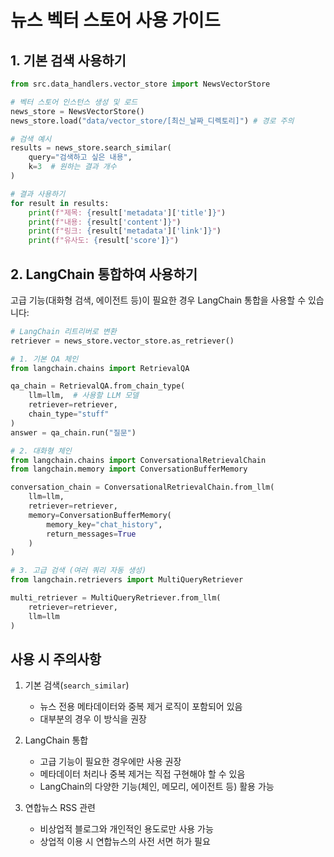 # 뉴스 벡터 스토어 사용 가이드

## 1. 기본 검색 사용하기
```python
from src.data_handlers.vector_store import NewsVectorStore

# 벡터 스토어 인스턴스 생성 및 로드
news_store = NewsVectorStore()
news_store.load("data/vector_store/[최신_날짜_디렉토리]") # 경로 주의

# 검색 예시
results = news_store.search_similar(
    query="검색하고 싶은 내용",
    k=3  # 원하는 결과 개수
)

# 결과 사용하기
for result in results:
    print(f"제목: {result['metadata']['title']}")
    print(f"내용: {result['content']}")
    print(f"링크: {result['metadata']['link']}")
    print(f"유사도: {result['score']}")
```

## 2. LangChain 통합하여 사용하기
고급 기능(대화형 검색, 에이전트 등)이 필요한 경우 LangChain 통합을 사용할 수 있습니다:

```python
# LangChain 리트리버로 변환
retriever = news_store.vector_store.as_retriever()

# 1. 기본 QA 체인
from langchain.chains import RetrievalQA

qa_chain = RetrievalQA.from_chain_type(
    llm=llm,  # 사용할 LLM 모델
    retriever=retriever,
    chain_type="stuff"
)
answer = qa_chain.run("질문")

# 2. 대화형 체인
from langchain.chains import ConversationalRetrievalChain
from langchain.memory import ConversationBufferMemory

conversation_chain = ConversationalRetrievalChain.from_llm(
    llm=llm,
    retriever=retriever,
    memory=ConversationBufferMemory(
        memory_key="chat_history",
        return_messages=True
    )
)

# 3. 고급 검색 (여러 쿼리 자동 생성)
from langchain.retrievers import MultiQueryRetriever

multi_retriever = MultiQueryRetriever.from_llm(
    retriever=retriever,
    llm=llm
)
```

## 사용 시 주의사항
1. 기본 검색(`search_similar`)
   - 뉴스 전용 메타데이터와 중복 제거 로직이 포함되어 있음
   - 대부분의 경우 이 방식을 권장

2. LangChain 통합
   - 고급 기능이 필요한 경우에만 사용 권장
   - 메타데이터 처리나 중복 제거는 직접 구현해야 할 수 있음
   - LangChain의 다양한 기능(체인, 메모리, 에이전트 등) 활용 가능

3. 연합뉴스 RSS 관련
   - 비상업적 블로그와 개인적인 용도로만 사용 가능
   - 상업적 이용 시 연합뉴스의 사전 서면 허가 필요